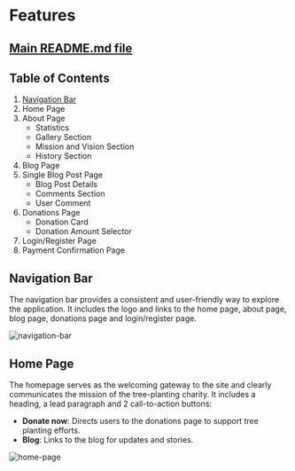# Features
## [Main README.md file](https://github.com/FlorinMiron98/ReLeaf/blob/main/README.md)
## Table of Contents
1. [Navigation Bar](#navigation-bar)
2. Home Page
3. About Page
   - Statistics
   - Gallery Section
   - Mission and Vision Section
   - History Section
4. Blog Page
5. Single Blog Post Page
   - Blog Post Details
   - Comments Section
   - User Comment
6. Donations Page
   - Donation Card
   - Donation Amount Selector
7. Login/Register Page
8. Payment Confirmation Page

## Navigation Bar
The navigation bar provides a consistent and user-friendly way to explore the application. It includes the logo and links to the home page, about page, blog page, donations page and login/register page.

![navigation-bar](https://github.com/user-attachments/assets/51aaa50e-d615-4d07-96ed-4bdd011d3b64)

## Home Page
The homepage serves as the welcoming gateway to the site and clearly communicates the mission of the tree-planting charity. It includes a heading, a lead paragraph and 2 call-to-action buttons:
- **Donate now**: Directs users to the donations page to support tree planting efforts.
- **Blog**: Links to the blog for updates and stories.

![home-page](https://github.com/user-attachments/assets/5f2c2571-11b1-4c3c-b7a3-88927eeaf50a)
